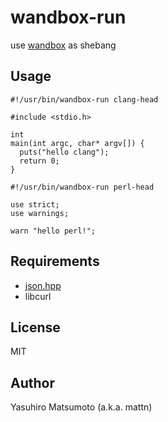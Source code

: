 # wandbox-run

use [wandbox](http://melpon.org/wandbox/) as shebang

## Usage

```
#!/usr/bin/wandbox-run clang-head

#include <stdio.h>

int
main(int argc, char* argv[]) {
  puts("hello clang");
  return 0;
}
```

```
#!/usr/bin/wandbox-run perl-head

use strict;
use warnings;

warn "hello perl!";
```

## Requirements

* [json.hpp](https://github.com/nlohmann/json)
* libcurl

## License

MIT

## Author

Yasuhiro Matsumoto (a.k.a. mattn)
